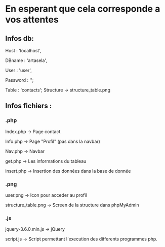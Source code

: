 # En esperant que cela corresponde a vos attentes

## Infos db: 

Host : 'localhost',

DBname : 'artasela',

User : 'user',

Password : '';

Table : 'contacts'; Structure -> structure_table.png

## Infos fichiers :

### .php

Index.php -> Page contact 

Info.php -> Page "Profil" (pas dans la navbar)

Nav.php -> Navbar



get.php -> Les informations du tableau

insert.php -> Insertion des données dans la base de donnée

### .png

user.png -> Icon pour acceder au profil

structure_table.png -> Screen de la structure dans phpMyAdmin

### .js 

jquery-3.6.0.min.js -> jQuery

script.js -> Script permettant l'execution des differents programmes php.


